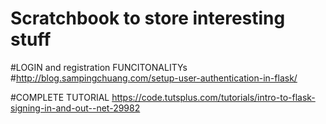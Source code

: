 # Scratchbook to store interesting stuff

#LOGIN and registration FUNCITONALITYs
#http://blog.sampingchuang.com/setup-user-authentication-in-flask/

#COMPLETE TUTORIAL
https://code.tutsplus.com/tutorials/intro-to-flask-signing-in-and-out--net-29982